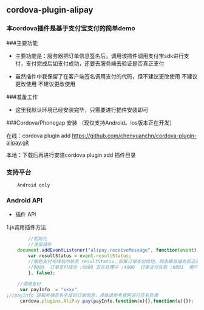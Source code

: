 ## cordova-plugin-alipay ##

### 本cordova插件是基于支付宝支付的简单demo

###主要功能
		
 - 主要功能是：服务器把订单信息签名后，调用该插件调用支付宝sdk进行支付，支付完成后如支付成功，还要去服务端去验证是否真正支付
  
 - 虽然插件中我保留了在客户端签名调用支付的代码，但不建议更改使用 不建议更改使用 不建议更改使用 
	
###准备工作

 - 这里我默认环境已经安装完毕，只需要进行插件安装即可

###Cordova/Phonegap 安装 （现仅支持Android。ios版本正在开发）

   在线：cordova plugin add https://github.com/chenyuanchn/cordova-plugin-alipay.git
    
   本地：下载后再进行安装cordova plugin add 插件目录
   
### 支持平台

		Android only
		
### Android API

+ 插件 API
    		
1.js调用插件方法
```js
		//初始化
		//注册监听
	document.addEventListener("alipay.receiveMessage", function(event) {
     	var resultStatus = event.resultStatus;
     	//取到支付完成后的状态 resultStatus，如果订单支付成功，则去服务端去验证是否真正支付，防止客户端篡改伪造
     	//9000  订单支付成功 ;8000 正在处理中 ;4000  订单支付失败 ;6001  用户中途取消 ;6002 网络连接出错
    	}, false);  
    	
    //调用支付
     var payInfo  = "xxxx";//payInfo 是服务端签名生成的订单信息，具体请参考官网进行签名处理
     cordova.plugins.AliPay.pay(payInfo,function(e){},function(e){});
	
	
		  
```